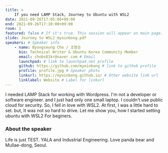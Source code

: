 ```yaml
---
title: >
    If you need LAMP Stack, Journey to Ubuntu with WSL2 
date: 2021-09-26T17:05:00+09:00
end: 2021-09-26T17:10:00+09:00
room: 1
featured: false # If it's true. This session will appear on main page.
slide: Journey to WSL2_myoinbong.pdf
speakers: # Speaker info
    - name: Byongseung Cho / 조병승
      bio: Technical Writer & Ubuntu Korea Community Member
      email: chobs01kr@naver.com # Email
      launchpad: # link to launchpad.net profile
      github: https://github.com/myoinbong # link to github profile
      profile: profile.jpg # Speaker photo
      linkurl: https://myoinbong.github.io/ # Other website link url
      linklabel: Website # Label for linkurl
---
```

I needed LAMP Stack for working with Wordpress.
I'm not a developer or software engineer. and I just had only one small laptop.
I couldn't use public cloud for security.
So, I fell in love with WSL2.
At first, I was a little hard to set. but, It was not so hard to drive.
Let me show you, how I started setting ubuntu with WSL2 For beginers.

### About the speaker
Life is just TEST. YALA and Industrial Engineering. Love panda bear and Mullae-dong, Seoul.
